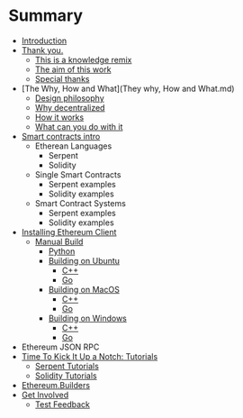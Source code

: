 # Summary

* [Introduction](README.md)
* [Thank you.](thank_you.md)
   * [This is a knowledge remix](this_is_a_knowledge_remix.md)
   * [The aim of this work](the_aim_of_this_work.md)
   * [Special thanks](special_thanks.md)
* [The Why, How and What](They why, How and What.md)
   * [Design philosophy](design_philosophy.md)
   * [Why decentralized](why_decentralized.md)
   * [How it works](how_it_works.md)
   * [What can you do with it](what_can_you_do_with_it.md)
* [Smart contracts intro](smart_contracts_intro.md)
   * Etherean Languages
       * Serpent
       * Solidity
   * Single Smart Contracts
       * Serpent examples
       * Solidity examples
   * Smart Contract Systems
       * Serpent examples
       * Solidity examples
* [Installing Ethereum Client](installing_ethereum.md)
   * [Manual Build](manualbuild.md)
       * [Python](python_build.md)
       * [Building on Ubuntu](build_ubuntu.md)
           * [C++](cpp_build.md)
           * [Go](go_build.md)
       * [Building on MacOS](build_macos.md)
           * [C++](cpp.md)
           * [Go](go.md)
       * [Building on Windows](build_windows.md)
           * [C++](cppwin.md)
           * [Go](gowin.md)
* Ethereum JSON RPC
* [Time To Kick It Up a Notch: Tutorials](time_to_kick_it_up_a_notch_tutorials.md)
   * [Serpent Tutorials](serpent_tutorials.md)
   * [Solidity Tutorials](solidity_tutorials.md)
* [Ethereum.Builders](ethereumbuilders.md)
* [Get Involved](get_involved.md)
   * [Test Feedback](test_feedback.md)

